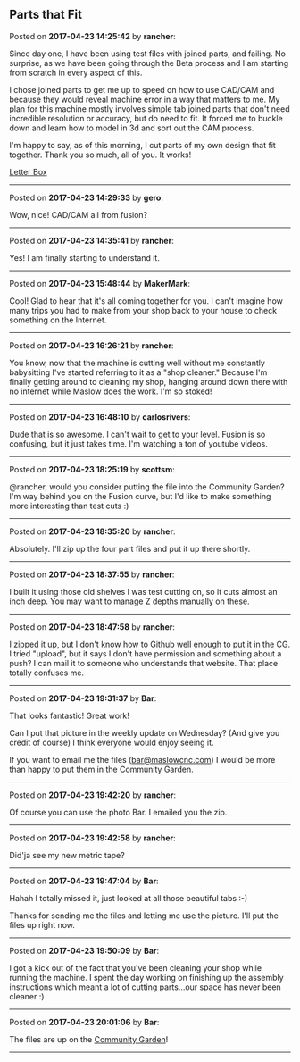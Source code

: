 ## Parts that Fit
Posted on **2017-04-23 14:25:42** by **rancher**:

Since day one, I have been using test files with joined parts, and failing.  No surprise, as we have been going through the Beta process and I am starting from scratch in every aspect of this.



  I chose joined parts to get me up to speed on how to use CAD/CAM and because they would reveal machine error in a way that matters to me.  My plan for this machine mostly involves simple tab joined parts that don't need incredible resolution or accuracy, but do need to fit.  It forced me to buckle down and learn how to model in 3d and sort out the CAM process.  



I'm happy to say, as of this morning, I cut parts of my own design that fit together.  Thank you so much, all of you.  It works!



 [Letter Box](../../images/GU/jh/GUjh_letterbox.jpg.jpg)

---

Posted on **2017-04-23 14:29:33** by **gero**:

Wow, nice! CAD/CAM all from fusion?

---

Posted on **2017-04-23 14:35:41** by **rancher**:

Yes!  I am finally starting to understand it.

---

Posted on **2017-04-23 15:48:44** by **MakerMark**:

Cool! Glad to hear that it's all coming together for you. I can't imagine how many trips you had to make from your shop back to your house to check something on the Internet.

---

Posted on **2017-04-23 16:26:21** by **rancher**:

You know, now that the machine is cutting well without me constantly babysitting I've started referring to it as a "shop cleaner."  Because I'm finally getting around to cleaning my shop, hanging around down there with no internet while Maslow does the work.  I'm so stoked!

---

Posted on **2017-04-23 16:48:10** by **carlosrivers**:

Dude that is so awesome. I can't wait to get to your level. Fusion is so confusing, but it just takes time. I'm watching a ton of youtube videos.

---

Posted on **2017-04-23 18:25:19** by **scottsm**:

@rancher, would you consider putting the file into the Community Garden? I'm way behind you on the Fusion curve, but I'd like to make something more interesting than test cuts :)

---

Posted on **2017-04-23 18:35:20** by **rancher**:

Absolutely.  I'll zip up the four part files and put it up there shortly.

---

Posted on **2017-04-23 18:37:55** by **rancher**:

I built it using those old shelves I was test cutting on, so it cuts almost an inch deep.  You may want to manage Z depths manually on these.

---

Posted on **2017-04-23 18:47:58** by **rancher**:

I zipped it up, but I don't know how to Github well enough to put it in the CG.  I tried "upload", but it says I don't have permission and something about a push?  I can mail it to someone who understands that website.  That place totally confuses me.

---

Posted on **2017-04-23 19:31:37** by **Bar**:

That looks fantastic! Great work! 



Can I put that picture in the weekly update on Wednesday? (And give you credit of course) I think everyone would enjoy seeing it.



If you want to email me the files (bar@maslowcnc.com) I would be more than happy to put them in the Community Garden.

---

Posted on **2017-04-23 19:42:20** by **rancher**:

Of course you can use the photo Bar.  I emailed you the zip.

---

Posted on **2017-04-23 19:42:58** by **rancher**:

Did'ja see my new metric tape?

---

Posted on **2017-04-23 19:47:04** by **Bar**:

Hahah I totally missed it, just looked at all those beautiful tabs :-)



Thanks for sending me the files and letting me use the picture. I'll put the files up right now.

---

Posted on **2017-04-23 19:50:09** by **Bar**:

I got a kick out of the fact that you've been cleaning your shop while running the machine. I spent the day working on finishing up the assembly instructions which meant a lot of cutting parts...our space has never been cleaner :)

---

Posted on **2017-04-23 20:01:06** by **Bar**:

The files are up on the [Community Garden](https://github.com/MaslowCNC/CommunityGarden/tree/master/Ranchers%20Letter%20Box)!

---


